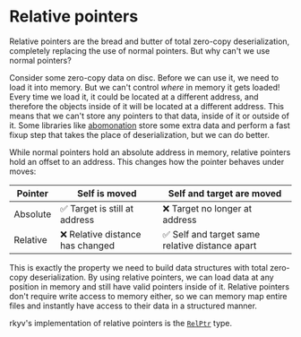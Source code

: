 # Relative pointers

Relative pointers are the bread and butter of total zero-copy deserialization, completely replacing
the use of normal pointers. But why can't we use normal pointers?

Consider some zero-copy data on disc. Before we can use it, we need to load it into memory. But we
can't control _where_ in memory it gets loaded! Every time we load it, it could be located at a
different address, and therefore the objects inside of it will be located at a different address.
This means that we can't store any pointers to that data, inside of it or outside of it. Some
libraries like [abomonation](https://github.com/TimelyDataflow/abomonation) store some extra data
and perform a fast fixup step that takes the place of deserialization, but we can do better.

While normal pointers hold an absolute address in memory, relative pointers hold an offset to an address. This changes how
the pointer behaves under moves:

| Pointer   | Self is moved                     | Self and target are moved                         |
|-----------|-----------------------------------|---------------------------------------------------|
| Absolute  | ✅ Target is still at address      | ❌ Target no longer at address                     |
| Relative  | ❌ Relative distance has changed   | ✅ Self and target same relative distance apart    |

This is exactly the property we need to build data structures with total zero-copy deserialization.
By using relative pointers, we can load data at any position in memory and still have valid pointers
inside of it. Relative pointers don't require write access to memory either, so we can memory map
entire files and instantly have access to their data in a structured manner.

rkyv's implementation of relative pointers is the
[`RelPtr`](https://docs.rs/rkyv/latest/rkyv/struct.RelPtr.html) type.
